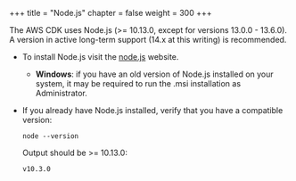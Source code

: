 +++
title = "Node.js"
chapter = false
weight = 300
+++

The AWS CDK uses Node.js (>= 10.13.0, except for versions 13.0.0 - 13.6.0).
A version in active long-term support (14.x at this writing) is recommended.

* To install Node.js visit the [node.js](https://nodejs.org) website.

    * __Windows__: if you have an old version of Node.js installed on your
      system, it may be required to run the .msi installation as Administrator.

* If you already have Node.js installed, verify that you have a compatible version:

    ```
    node --version
    ```

    Output should be >= 10.13.0:

    ```
    v10.3.0
    ```
